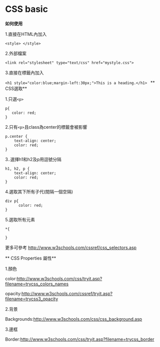 # CSS basic

**如何使用**

1.直接在HTML內加入

```<style> </style>  ```

2.外部檔案

```<link rel="stylesheet" type="text/css" href="mystyle.css">```

3.直接在標籤內加入

```<h1 style="color:blue;margin-left:30px;">This is a heading.</h1> ```
**
CSS選取**

1.只選```<p>```

```
p{
   color: red;
}

```



2.只有```<p>```且class為center的標籤會被影響
```
p.center {
    text-align: center;
    color: red;
}
```


3..選擇h1和h2及p用逗號分隔

```
h1, h2, p {
    text-align: center;
    color: red;
}
```

4.選取其下所有子代(間隔一個空隔)
```
div p{
      color: red;
}
```
5.選取所有元素
```
*{
  
}

```
更多可參考
http://www.w3schools.com/cssref/css_selectors.asp

**
CSS Properties 屬性**

1.顏色

color:http://www.w3schools.com/css/tryit.asp?filename=trycss_colors_names

opacity:http://www.w3schools.com/cssref/tryit.asp?filename=trycss3_opacity

2.背景

Backgrounds:http://www.w3schools.com/css/css_background.asp

3.邊框

Border:http://www.w3schools.com/css/tryit.asp?filename=trycss_border
